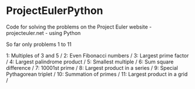 # ProjectEulerPython
Code for solving the problems on the Project Euler website - projecteuler.net - using Python

So far only problems 1 to 11

1: Multiples of 3 and 5 / 
2: Even Fibonacci numbers / 
3: Largest prime factor / 
4: Largest palindrome product / 
5: Smallest multiple / 
6: Sum square difference / 
7: 10001st prime / 
8: Largest product in a series / 
9: Special Pythagorean triplet / 
10: Summation of primes / 
11: Largest product in a grid / 
